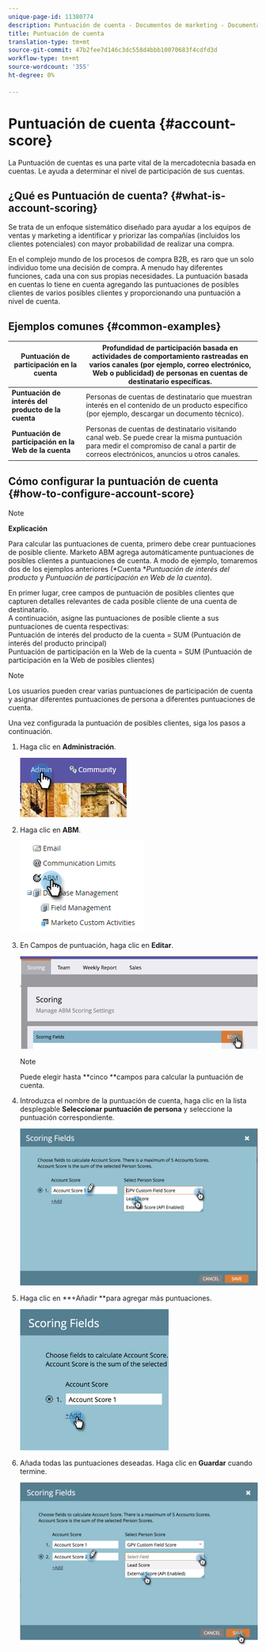 ```yaml
---
unique-page-id: 11380774
description: Puntuación de cuenta - Documentos de marketing - Documentación del producto
title: Puntuación de cuenta
translation-type: tm+mt
source-git-commit: 47b2fee7d146c3dc558d4bbb10070683f4cdfd3d
workflow-type: tm+mt
source-wordcount: '355'
ht-degree: 0%

---
```



# Puntuación de cuenta {#account-score}

La Puntuación de cuentas es una parte vital de la mercadotecnia basada en cuentas. Le ayuda a determinar el nivel de participación de sus cuentas.

## ¿Qué es Puntuación de cuenta? {#what-is-account-scoring}

Se trata de un enfoque sistemático diseñado para ayudar a los equipos de ventas y marketing a identificar y priorizar las compañías (incluidos los clientes potenciales) con mayor probabilidad de realizar una compra.

En el complejo mundo de los procesos de compra B2B, es raro que un solo individuo tome una decisión de compra. A menudo hay diferentes funciones, cada una con sus propias necesidades. La puntuación basada en cuentas lo tiene en cuenta agregando las puntuaciones de posibles clientes de varios posibles clientes y proporcionando una puntuación a nivel de cuenta.

## Ejemplos comunes {#common-examples}

| **Puntuación de participación en la cuenta** | Profundidad de participación basada en actividades de comportamiento rastreadas en varios canales (por ejemplo, correo electrónico, Web o publicidad) de personas en cuentas de destinatario específicas. |
|---|---|
| **Puntuación de interés del producto de la cuenta** | Personas de cuentas de destinatario que muestran interés en el contenido de un producto específico (por ejemplo, descargar un documento técnico). |
| **Puntuación de participación en la Web de la cuenta** | Personas de cuentas de destinatario visitando canal web. Se puede crear la misma puntuación para medir el compromiso de canal a partir de correos electrónicos, anuncios u otros canales. |

## Cómo configurar la puntuación de cuenta {#how-to-configure-account-score}

>[!NOTE]
>
>**Explicación**
>
>Para calcular las puntuaciones de cuenta, primero debe crear puntuaciones de posible cliente. Marketo ABM agrega automáticamente puntuaciones de posibles clientes a puntuaciones de cuenta. A modo de ejemplo, tomaremos dos de los ejemplos anteriores (*Cuenta **Puntuación de interés del producto* y *Puntuación de participación en Web de la cuenta*).
>
>En primer lugar, cree campos de puntuación de posibles clientes que capturen detalles relevantes de cada posible cliente de una cuenta de destinatario.\
>A continuación, asigne las puntuaciones de posible cliente a sus puntuaciones de cuenta respectivas:\
>Puntuación de interés del producto de la cuenta = SUM (Puntuación de interés del producto principal)\
>Puntuación de participación en la Web de la cuenta = SUM (Puntuación de participación en la Web de posibles clientes)

>[!NOTE]
>
>Los usuarios pueden crear varias puntuaciones de participación de cuenta y asignar diferentes puntuaciones de persona a diferentes puntuaciones de cuenta.

Una vez configurada la puntuación de posibles clientes, siga los pasos a continuación.

1. Haga clic en **Administración**.

   ![](assets/one-1.png)

1. Haga clic en **ABM**.

   ![](assets/two-1.png)

1. En Campos de puntuación, haga clic en **Editar**.

   ![](assets/three-1.png)

   >[!NOTE]
   >
   >Puede elegir hasta **cinco **campos para calcular la puntuación de cuenta.

1. Introduzca el nombre de la puntuación de cuenta, haga clic en la lista desplegable **Seleccionar puntuación de persona** y seleccione la puntuación correspondiente.

   ![](assets/four.png)

1. Haga clic en **+Añadir **para agregar más puntuaciones.

   ![](assets/five.png)

1. Añada todas las puntuaciones deseadas. Haga clic en **Guardar** cuando termine.

   ![](assets/six.png)

